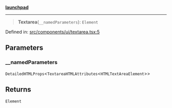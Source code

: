 [**launchpad**](index.md)

***

> **Textarea**(`__namedParameters`): `Element`

Defined in: [src/components/ui/textarea.tsx:5](https://github.com/victorbratov/launchpad/blob/ba912ff5e4884ef55d41a8ab239f2bb8e81f8ecb/src/components/ui/textarea.tsx#L5)

## Parameters

### \_\_namedParameters

`DetailedHTMLProps`\<`TextareaHTMLAttributes`\<`HTMLTextAreaElement`\>\>

## Returns

`Element`
